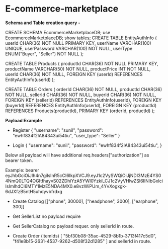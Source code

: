 # E-commerce-marketplace

**Schema and Table creation query -**

CREATE SCHEMA EcommerceMarketplaceDB;
use EcommerceMarketplaceDB;
show tables;
CREATE TABLE EntityAuthInfo (
    userId CHAR(36) NOT NULL PRIMARY KEY,
    userName VARCHAR(100) UNIQUE,
    userPassword VARCHAR(100) NOT NULL,
    userType ENUM("Buyer", "Seller") NOT NULL
);

CREATE TABLE Products (
    productId CHAR(36) NOT NULL PRIMARY KEY,
    productName VARCHAR(50) NOT NULL,
    productPrice INT NOT NULL,
    userId CHAR(36) NOT NULL,
    FOREIGN KEY (userId) REFERENCES EntityAuthInfo(userId)
);

CREATE TABLE Orders (
	orderId CHAR(36) NOT NULL,
    productId CHAR(36) NOT NULL,
    sellerId CHAR(36) NOT NULL,
    buyerId CHAR(36) NOT NULL,
    FOREIGN KEY (sellerId) REFERENCES EntityAuthInfo(userId),
    FOREIGN KEY (buyerId) REFERENCES EntityAuthInfo(userId),
    FOREIGN KEY (productId) REFERENCES Products(productId),
    PRIMARY KEY (orderId, productId)
);

**Payload Example**
- Register
{
    "username": "sunil",
    "password": "ewhf834f2lA84343ui54tiu",
    "user_type": "Seller"
}

- Login
{
    "username": "sunil",
    "password": "ewhf834f2lA84343ui54tiu",
}

Below all payload will have additional req.headers["authorization"] as bearer token.

Example: bearer eyJhbGciOiJIh4n7giIsInR5cCI6IkpXVCJ9.eyJ1c2VySWQiOiJjNDI3MzE4YS04NmQ0LTQ4OGItfhayvS02ZDhiYzA5YWI0YzkiLCJ1c2VyVHlwZSI6IlNlbGxlciIsImlhdCI6MTY1MzE5NDA4MX0.e8vzWiPUm_4YvXogxgk-6dJXfzB5ntH5uhdyvbfrdxg

- Create Catalog
[["phone", 30000], ["headphone", 3000], ["earphone", 300]]

- Get SellerList
no payload require

- Get SellerCatalog
no payload requer. only sellerId in route.

- Create Order (itemIds)
[
    "5bf30b08-35ac-4529-8b1b-3713f417c5d0",
    "f41e8b15-2631-4537-9262-d508f32d1285"
]
and sellerId in route.